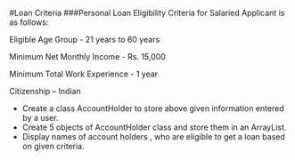 
#Loan Criteria
###Personal Loan Eligibility Criteria for Salaried Applicant is as follows:

Eligible Age Group - 21 years to 60 years

Minimum Net Monthly Income - Rs. 15,000

Minimum Total Work Experience - 1 year

Citizenship – Indian

- Create a class AccountHolder to store above given information entered by a user. 
- Create 5 objects of AccountHolder class and store them in an ArrayList. 
- Display names of account holders , who are eligible to get a loan based on given criteria.
